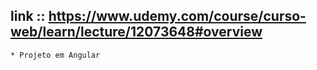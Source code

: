 ## link :: https://www.udemy.com/course/curso-web/learn/lecture/12073648#overview
    * Projeto em Angular